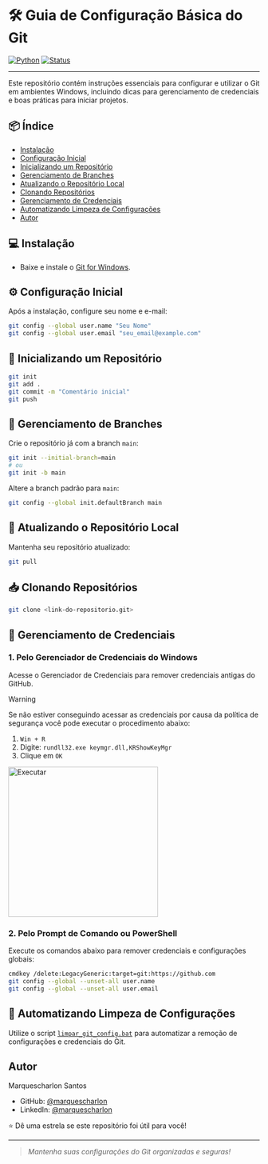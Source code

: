 # 🛠️ Guia de Configuração Básica do Git

[![Python](https://img.shields.io/badge/git-2.50%2B-blue)](https://www.python.org/)
[![Status](https://img.shields.io/badge/status-active-success.svg)]()

---

Este repositório contém instruções essenciais para configurar e utilizar o Git em ambientes Windows, incluindo dicas para gerenciamento de credenciais e boas práticas para iniciar projetos.

## 📦 Índice

- [Instalação](#-instalação)
- [Configuração Inicial](#-⚙-configuração-inicial)
- [Inicializando um Repositório](#-🚀-inicializando-um-repositório)
- [Gerenciamento de Branches](#-🌿-gerenciamento-de-branches)
- [Atualizando o Repositório Local](#-🔄-atualizando-o-repositório-local)
- [Clonando Repositórios](#-📥-clonando-repositórios)
- [Gerenciamento de Credenciais](#-🔐-gerenciamento-de-credenciais)
- [Automatizando Limpeza de Configurações](#-🤖-automatizando-limpeza-de-configurações)
- [Autor](#autor)

## 💻 Instalação

- Baixe e instale o [Git for Windows](https://gitforwindows.org/).

## ⚙️ Configuração Inicial

Após a instalação, configure seu nome e e-mail:

```sh
git config --global user.name "Seu Nome"
git config --global user.email "seu_email@example.com"
```

## 🚀 Inicializando um Repositório

```sh
git init
git add .
git commit -m "Comentário inicial"
git push
```

## 🌿 Gerenciamento de Branches

Crie o repositório já com a branch `main`:

```sh
git init --initial-branch=main
# ou
git init -b main
```

Altere a branch padrão para `main`:

```sh
git config --global init.defaultBranch main
```

## 🔄 Atualizando o Repositório Local

Mantenha seu repositório atualizado:

```sh
git pull
```

## 📥 Clonando Repositórios

```sh
git clone <link-do-repositorio.git>
```

## 🔐 Gerenciamento de Credenciais

### 1. Pelo Gerenciador de Credenciais do Windows

Acesse o Gerenciador de Credenciais para remover credenciais antigas do GitHub.

> [!WARNING]
> Se não estiver conseguindo acessar as credenciais por causa da política de segurança você pode executar o procedimento abaixo: <br>
> 1. `Win + R`
> 2. Digite: `rundll32.exe keymgr.dll,KRShowKeyMgr`
> 3. Clique em `OK`

<img src="https://github.com/user-attachments/assets/03d6f38d-62ba-41ec-8ba0-9f830b2d87c4" alt="Executar" width="300"/>

### 2. Pelo Prompt de Comando ou PowerShell

Execute os comandos abaixo para remover credenciais e configurações globais:

```sh
cmdkey /delete:LegacyGeneric:target=git:https://github.com
git config --global --unset-all user.name
git config --global --unset-all user.email
```

## 🤖 Automatizando Limpeza de Configurações

Utilize o script [`limpar_git_config.bat`](limpar_git_config.bat) para automatizar a remoção de configurações e credenciais do Git.

## Autor

Marquescharlon Santos  
- GitHub: [@marquescharlon](https://github.com/marquescharlon)  
- LinkedIn: [@marquescharlon](https://www.linkedin.com/in/marquescharlon/)

⭐️ Dê uma estrela se este repositório foi útil para você!

---
> _Mantenha suas configurações do Git organizadas e seguras!_
